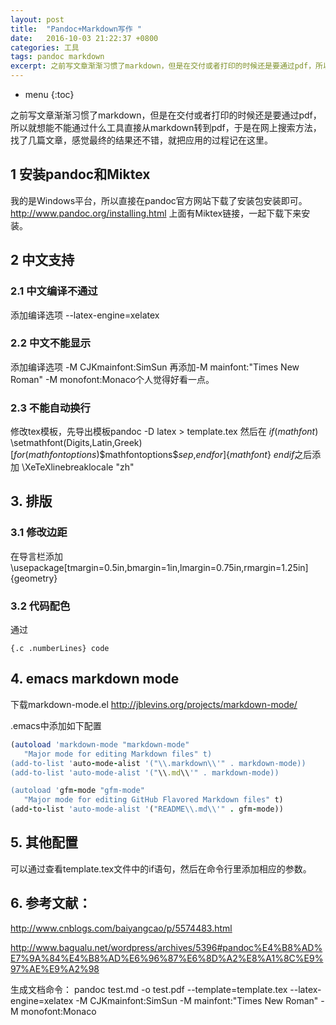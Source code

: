 ```yaml
---
layout: post
title:  "Pandoc+Markdown写作 "
date:   2016-10-03 21:22:37 +0800
categories: 工具
tags: pandoc markdown
excerpt: 之前写文章渐渐习惯了markdown，但是在交付或者打印的时候还是要通过pdf，所以就想能不能通过什么工具直接从markdown转到pdf，于是在网上搜索方法，找了几篇文章，感觉最终的结果还不错，就把应用的过程记在这里。
---
```


* menu
{:toc}

之前写文章渐渐习惯了markdown，但是在交付或者打印的时候还是要通过pdf，所以就想能不能通过什么工具直接从markdown转到pdf，于是在网上搜索方法，找了几篇文章，感觉最终的结果还不错，就把应用的过程记在这里。

## 1 安装pandoc和Miktex
我的是Windows平台，所以直接在pandoc官方网站下载了安装包安装即可。
http://www.pandoc.org/installing.html
上面有Miktex链接，一起下载下来安装。

## 2 中文支持
### 2.1 中文编译不通过
添加编译选项 --latex-engine=xelatex

### 2.2 中文不能显示
添加编译选项 -M CJKmainfont:SimSun
再添加-M mainfont:"Times New Roman" -M monofont:Monaco个人觉得好看一点。

### 2.3 不能自动换行
修改tex模板，先导出模板pandoc -D latex > template.tex
然后在
$if(mathfont)$
    \setmathfont(Digits,Latin,Greek)[$for(mathfontoptions)\$$mathfontoptions\$$sep$,$endfor$]{$mathfont$}
$endif$之后添加
\XeTeXlinebreaklocale "zh"

## 3. 排版
### 3.1 修改边距
在导言栏添加
\usepackage[tmargin=0.5in,bmargin=1in,lmargin=0.75in,rmargin=1.25in]{geometry}


### 3.2  代码配色
通过

 ```{.c .numberLines} code```


## 4. emacs markdown mode

下载markdown-mode.el  http://jblevins.org/projects/markdown-mode/


.emacs中添加如下配置

```ruby
(autoload 'markdown-mode "markdown-mode"
   "Major mode for editing Markdown files" t)
(add-to-list 'auto-mode-alist '("\\.markdown\\'" . markdown-mode))
(add-to-list 'auto-mode-alist '("\\.md\\'" . markdown-mode))

(autoload 'gfm-mode "gfm-mode"
   "Major mode for editing GitHub Flavored Markdown files" t)
(add-to-list 'auto-mode-alist '("README\\.md\\'" . gfm-mode))
```


## 5. 其他配置

可以通过查看template.tex文件中的if语句，然后在命令行里添加相应的参数。


## 6. 参考文献：

http://www.cnblogs.com/baiyangcao/p/5574483.html

http://www.bagualu.net/wordpress/archives/5396#pandoc%E4%B8%AD%E7%9A%84%E4%B8%AD%E6%96%87%E6%8D%A2%E8%A1%8C%E9%97%AE%E9%A2%98

生成文档命令：
pandoc test.md -o test.pdf --template=template.tex --latex-engine=xelatex -M CJKmainfont:SimSun -M mainfont:"Times New Roman" -M monofont:Monaco
